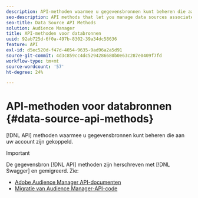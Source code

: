 ```yaml
---
description: API-methoden waarmee u gegevensbronnen kunt beheren die aan uw account zijn gekoppeld.
seo-description: API methods that let you manage data sources associated with your account.
seo-title: Data Source API Methods
solution: Audience Manager
title: API-methoden voor databronnen
uuid: 92ab725d-6f0a-497b-8302-39a34dc58636
feature: API
exl-id: d5ec520d-f47d-4054-9635-9ad96a2a5d91
source-git-commit: 4d3c859cc4dc5294286680b0e63c287e0409f7fd
workflow-type: tm+mt
source-wordcount: '57'
ht-degree: 24%

---
```


# API-methoden voor databronnen {#data-source-api-methods}

[!DNL API] methoden waarmee u gegevensbronnen kunt beheren die aan uw account zijn gekoppeld.

<!-- c_rest_data_sources.xml -->

>[!IMPORTANT]
>
>De gegevensbron [!DNL API] methoden zijn herschreven met [!DNL Swagger] en gemigreerd. Zie:
>
>* [Adobe Audience Manager API-documenten](https://bank.demdex.com/portal/swagger/index.html)
>* [Migratie van Audience Manager-API-code](../../api/api-swagger-migration.md)
>

